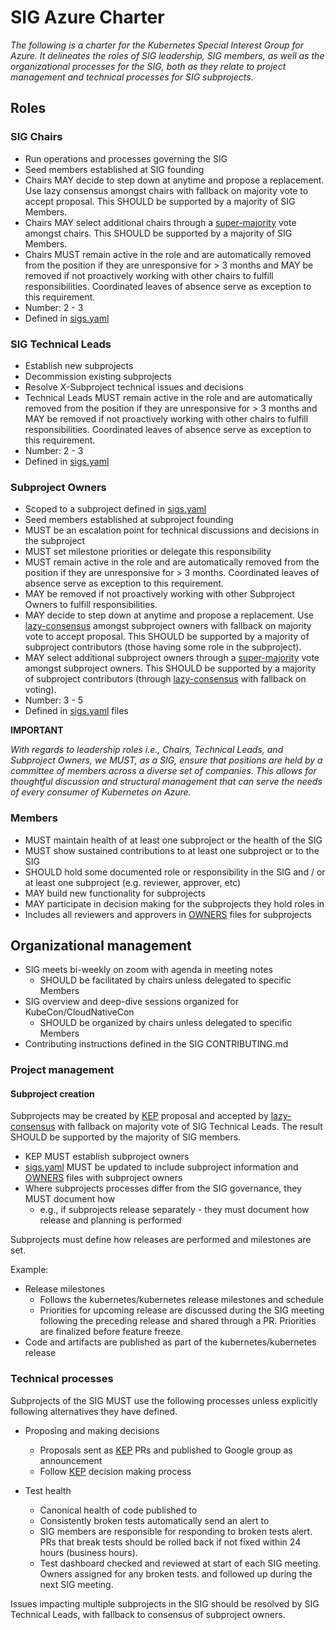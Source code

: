 # SIG Azure Charter

_The following is a charter for the Kubernetes Special Interest Group for Azure. It delineates the roles of SIG leadership, SIG members, as well as the organizational processes for the SIG, both as they relate to project management and technical processes for SIG subprojects._

## Roles

### SIG Chairs

- Run operations and processes governing the SIG
- Seed members established at SIG founding
- Chairs MAY decide to step down at anytime and propose a replacement. Use lazy consensus amongst chairs with fallback on majority vote to accept proposal. This SHOULD be supported by a majority of SIG Members.
- Chairs MAY select additional chairs through a [super-majority] vote amongst chairs. This SHOULD be supported by a majority of SIG Members.
- Chairs MUST remain active in the role and are automatically removed from the position if they are unresponsive for &gt; 3 months and MAY be removed if not proactively working with other chairs to fulfill responsibilities. Coordinated leaves of absence serve as exception to this requirement.
- Number: 2 - 3
- Defined in [sigs.yaml]

### SIG Technical Leads

- Establish new subprojects
- Decommission existing subprojects
- Resolve X-Subproject technical issues and decisions
- Technical Leads MUST remain active in the role and are automatically removed from the position if they are unresponsive for &gt; 3 months and MAY be removed if not proactively working with other chairs to fulfill responsibilities. Coordinated leaves of absence serve as exception to this requirement.
- Number: 2 - 3
- Defined in [sigs.yaml]

### Subproject Owners

- Scoped to a subproject defined in [sigs.yaml]
- Seed members established at subproject founding
- MUST be an escalation point for technical discussions and decisions in the subproject
- MUST set milestone priorities or delegate this responsibility
- MUST remain active in the role and are automatically removed from the position if they are unresponsive for &gt; 3 months. Coordinated leaves of absence serve as exception to this requirement.
- MAY be removed if not proactively working with other Subproject Owners to fulfill responsibilities.
- MAY decide to step down at anytime and propose a replacement. Use [lazy-consensus] amongst subproject owners with fallback on majority vote to accept proposal. This SHOULD be supported by a majority of subproject contributors (those having some role in the subproject).
- MAY select additional subproject owners through a [super-majority] vote amongst subproject owners. This SHOULD be supported by a majority of subproject contributors (through [lazy-consensus] with fallback on voting).
- Number: 3 - 5
- Defined in [sigs.yaml][owners] files

**IMPORTANT**

_With regards to leadership roles i.e., Chairs, Technical Leads, and Subproject Owners, we MUST, as a SIG, ensure that positions are held by a committee of members across a diverse set of companies. This allows for thoughtful discussion and structural management that can serve the needs of every consumer of Kubernetes on Azure._

### Members

- MUST maintain health of at least one subproject or the health of the SIG
- MUST show sustained contributions to at least one subproject or to the SIG
- SHOULD hold some documented role or responsibility in the SIG and / or at least one subproject (e.g. reviewer, approver, etc)
- MAY build new functionality for subprojects
- MAY participate in decision making for the subprojects they hold roles in
- Includes all reviewers and approvers in [OWNERS] files for subprojects

## Organizational management

- SIG meets bi-weekly on zoom with agenda in meeting notes
  - SHOULD be facilitated by chairs unless delegated to specific Members
- SIG overview and deep-dive sessions organized for KubeCon/CloudNativeCon
  - SHOULD be organized by chairs unless delegated to specific Members
- Contributing instructions defined in the SIG CONTRIBUTING.md

### Project management

#### Subproject creation

Subprojects
may be created by [KEP] proposal and accepted by [lazy-consensus] with fallback on majority vote of SIG Technical Leads. The result SHOULD be supported by the majority of SIG members.

- KEP MUST establish subproject owners
- [sigs.yaml] MUST be updated to include subproject information and [OWNERS] files with subproject owners
- Where subprojects processes differ from the SIG governance, they MUST document how
  - e.g., if subprojects release separately - they must document how release and planning is performed

Subprojects must define how releases are performed and milestones are set.

Example:

- Release milestones
  - Follows the kubernetes/kubernetes release milestones and schedule
  - Priorities for upcoming release are discussed during the SIG meeting following the preceding release and shared through a PR. Priorities are finalized before feature freeze.
- Code and artifacts are published as part of the kubernetes/kubernetes release

### Technical processes

Subprojects of the SIG MUST use the following processes unless explicitly following alternatives they have defined.

- Proposing and making decisions

  - Proposals sent as [KEP] PRs and published to Google group as announcement
  - Follow [KEP] decision making process

- Test health
  - Canonical health of code published to
  - Consistently broken tests automatically send an alert to
  - SIG members are responsible for responding to broken tests alert. PRs that break tests should be rolled back if not fixed within 24 hours (business hours).
  - Test dashboard checked and reviewed at start of each SIG meeting. Owners assigned for any broken tests. and followed up during the next SIG meeting.

Issues impacting multiple subprojects in the SIG should be resolved by SIG Technical Leads, with fallback to consensus of subproject owners.

[lazy-consensus]: http://communitymgt.wikia.com/wiki/Lazy_consensus
[super-majority]: https://en.wikipedia.org/wiki/Supermajority#Two-thirds_vote
[kep]: https://github.com/kubernetes/community/blob/master/keps/0000-kep-template.md
[sigs.yaml]: https://github.com/kubernetes/community/blob/master/sigs.yaml#L1454
[owners]: contributors/devel/owners.md
